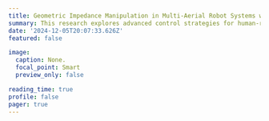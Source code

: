 ```yaml
---
title: Geometric Impedance Manipulation in Multi-Aerial Robot Systems with Cable-Suspended Loads
summary: This research explores advanced control strategies for human-robot interactions, focusing on a geometric impedance controller on the SE(3) manifold to address the coupling of translational and rotational dynamics in complex motions. 
date: '2024-12-05T20:07:33.626Z'
featured: false

image:
  caption: None.
  focal_point: Smart
  preview_only: false

reading_time: true
profile: false
pager: true
---
```

